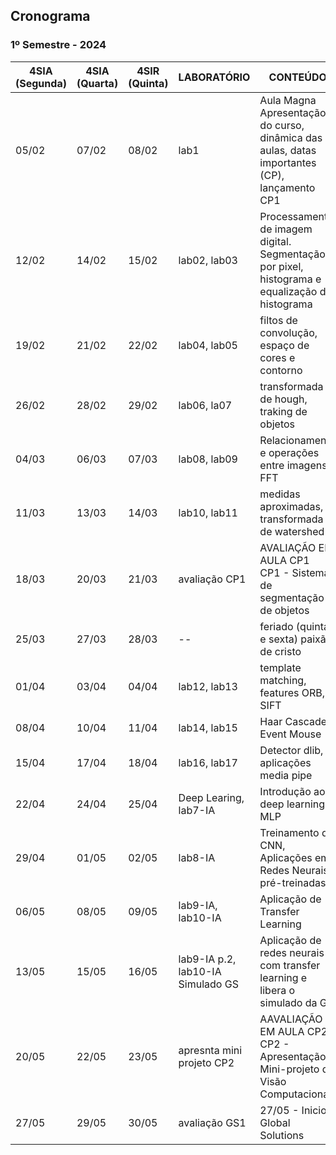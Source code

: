 ## Cronograma

### 1º Semestre - 2024

| 4SIA<br>(Segunda) | 4SIA<br>(Quarta) | 4SIR<br>(Quinta) | LABORATÓRIO               | CONTEÚDO                                                                                        |
| ----------------- | ---------------- | ---------------- | ------------------------- | ----------------------------------------------------------------------------------------------- |
| 05/02             | 07/02            | 08/02            | lab1                      | Aula Magna<br>Apresentação do curso, dinâmica das aulas, datas importantes (CP), lançamento CP1 |
| 12/02             | 14/02            | 15/02            | lab02, lab03              | Processamento de imagem digital. Segmentação por pixel, histograma e equalização de histograma  |
| 19/02             | 21/02            | 22/02            | lab04, lab05              | filtos de convolução, espaço de cores e contorno                                                |
| 26/02             | 28/02            | 29/02            | lab06, la07               | transformada de hough, traking de objetos                                                       |
| 04/03             | 06/03            | 07/03            | lab08, lab09              | Relacionamento e operações entre imagens, FFT                                                   |
| 11/03             | 13/03            | 14/03            | lab10, lab11              | medidas aproximadas, transformada de watershed                                                  |
| 18/03             | 20/03            | 21/03            | avaliação CP1             | AVALIAÇÃO EM AULA CP1<br>CP1 - Sistema de segmentação de objetos                                |
| 25/03             | 27/03            | 28/03            | \--                       | feriado (quinta e sexta) paixão de cristo                                                       |
| 01/04             | 03/04            | 04/04            | lab12, lab13              | template matching, features ORB, SIFT                                                           |
| 08/04             | 10/04            | 11/04            | lab14, lab15              | Haar Cascade, Event Mouse                                                                       |
| 15/04             | 17/04            | 18/04            | lab16, lab17              | Detector dlib, aplicações media pipe                                                            |
| 22/04             | 24/04            | 25/04            | Deep Learing, lab7-IA     | Introdução ao deep learning - MLP                                                               |
| 29/04             | 01/05            | 02/05            | lab8-IA                   | Treinamento de CNN, Aplicações em Redes Neurais pré-treinadas                                   |
| 06/05             | 08/05            | 09/05            | lab9-IA, lab10-IA         | Aplicação de Transfer Learning                                                                  |
| 13/05             | 15/05            | 16/05            | lab9-IA p.2, lab10-IA Simulado GS |  Aplicação de redes neurais com transfer learning e libera o simulado da GS |
| 20/05             | 22/05            | 23/05            | apresnta mini projeto CP2            | AAVALIAÇÃO EM AULA CP2<br>CP2 - Apresentação Mini-projeto de Visão Computacional     |
| 27/05             | 29/05            | 30/05            | avaliação GS1             | 27/05 - Inicio Global Solutions                                                                 |



<!---
### 2 Semestre

| 4SIA<br>(4Aulas) | 4SIS<br>(4Aulas) | CONTEÚDO | LABORATÓRIO | OBSERVAÇÃO | Feriados |
|:---:|:---:|:---:|:---:|:---:|:---:|
| <s>31/07</s> | 03/08 | Estamos de volta com IoT: Conhecendo o com Node-red e o protocolo MQTT | lab1, lab2 | 02/08 - Retorno das aulas |  |
| 07/08 | 10/08 | Comunicação serial entre Arduino e o Node-RED | lab3 |  |  |
| 14/08 | 17/08 | Raspberry Pi - o que é, boot e configs iniciais; Programando os GPIO e usando outras libs  | lab4 |  |  |
| 21/08 | 24/08 | Raspberry Pi: Montando um Webserver em Flask | lab 5 e lab6 |  |  |
| 28/08 | 31/08 | AVALIAÇÃO EM AULA CP4 (grupo)<br>CP4 - Sistemas Embarcados e IoT | --- | AVALIAÇÃO EM AULA CP4 - 4SIR | Entrega - CP4 |
| 04/09 | <s>07/09</s> | avaliação cp4 turma 4SIA | --- | AVALIAÇÃO EM AULA CP4 - 4SIA | 07/09 (quinta-feira) - Independência do Brasil |
| 11/09 | 14/09 | Intro IA: Dados - Processamento e Visualização  | [lab1](aulas/IA/lab01/dataframe.ipynb) |  |  |
| 18/09 | 21/09 | ML: Aprendizado supervisionado - Classificação e Regressão | [lab2](aulas/IA/lab02/classificador-knn.ipynb), [lab3](aulas/IA/lab03/regressao.ipynb), [lab4](aulas/IA/lab04/dicasDePreprocessamento.ipynb), [lab5](aulas/IA/lab05/validacaocruzada.ipynb) |  |  |
| 25/09 | 28/09 | DL: redes neurais e Perceptron e MLP | lab 6, lab7, batalha das redes |  |  |
| 02/10 | 05/10 | DL: CNNs e transfer learning | lab8, lab9 |  |  |
| 09/10 | <s>12/10</s> | Aula estudio para desenvolvimento do projeto |  |  | 12/10 (quinta-feira) - N. Sr.a Aparecida |
| 16/10 | 19/10 | DL: CNNs e transfer learning | lab8, lab9 |  |  |
| 23/10 | 26/10 | Semana NEXT | lab10  | Semana NEXT | 28/10 (sabado) - NEXT |
| 30/10 | <s>02/11</s> | AVALIAÇÃO EM AULA CP5 (grupo)<br>CP5 - Machine learning e Deep Learning. | AVALIAÇÃO EM AULA CP5  | Entrega - CP5 | 02/11 (quinta-feira) - Finados |
| 06/11 | 09/11 | Data final para entrega das atividades "Desafios" de AVALIAÇÃO CP6 (individual)<br>CP6 - É a méia ponderada das atividades "Desafios" lançadas ao longo do semestre. |  | NOTA CP6 |  |
| <s>13/11</s> | <s>16/11</s> | Período de aplicações das Provas Semestrais |  | Provas |  |



--->
